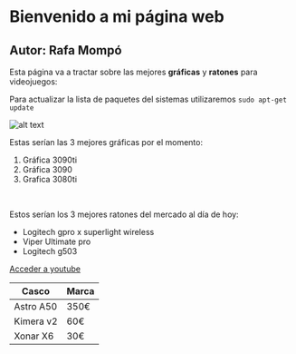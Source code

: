 # Bienvenido a mi página web
## Autor: Rafa Mompó
Esta página va a tractar sobre las mejores **gráficas** y **ratones** para videojuegos:

Para actualizar la lista de paquetes del sistemas utilizaremos `sudo apt-get update`

![alt text](https://www.google.com/url?sa=i&url=https%3A%2F%2Fpixabay.com%2Fes%2Fimages%2Fsearch%2Finternet%2F&psig=AOvVaw1Wj_cXKnJYnOsak_uwafwx&ust=1676108459647000&source=images&cd=vfe&ved=0CAwQjRxqFwoTCLj4jdzUiv0CFQAAAAAdAAAAABAE)

Estas serían las 3 mejores gráficas por el momento:<br>
1. Gráfica 3090ti
2. Gráfica 3090
3. Grafica 3080ti
<br>

Estos serían los 3 mejores ratones del mercado al día de hoy:<br>

- Logitech gpro x superlight wireless
- Viper Ultimate pro
- Logitech g503  


[Acceder a youtube](hhtps://youtube.com)

| Casco | Marca |
| ------------ | ---------- |
| Astro A50 | 350€ |
| Kimera v2 | 60€  |
| Xonar X6 | 30€ |